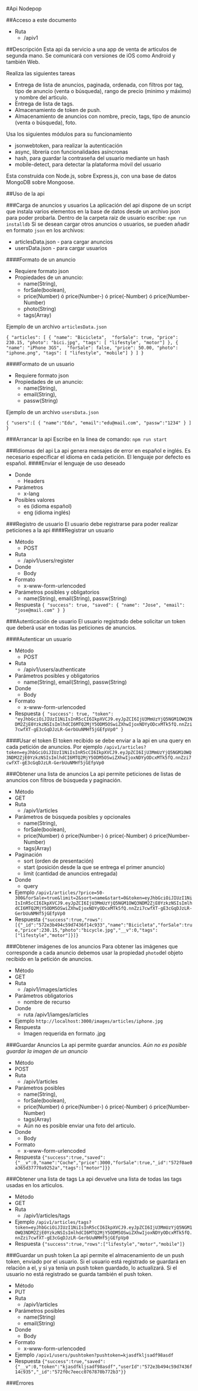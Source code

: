 #Api Nodepop

##Acceso a este documento
- Ruta
  - /apiv1

##Descripción
Esta api da servicio a una app de venta de articulos de segunda mano. Se comunicará con versiones de iOS como Android y también Web.

Realiza las siguientes tareas
- Entrega de lista de anuncios, paginada, ordenada, con filtros por tag, tipo de anuncio (venta o búsqueda), rango de precio (minimo y máximo) y nombre del articulo.
- Entrega de lista de tags.
- Almacenamiento de token de push.
- Almacenamiento de anuncios con nombre, precio, tags, tipo de anuncio (venta o búsqueda), foto.

Usa los siguientes módulos para su funcionamiento
- jsonwebtoken, para realizar la autenticación
- async, librería con funcionalidades asíncronas
- hash, para guardar la contraseña del usuario mediante un hash
- mobile-detect, para detectar la plataforma móvil del usuario

Esta construida con Node.js, sobre Express.js, con una base de datos MongoDB sobre Mongoose.

##Uso de la api

###Carga de anuncios y usuarios
La aplicación del api dispone de un script que instala varios elementos en la base de datos desde un archivo json para poder probarla.
Dentro de la carpeta raiz de usuario escribe:
`npm run installdb`
Si se desean cargar otros anuncios o usuarios, se pueden añadir en formato `json` en los archivos:
- articlesData.json - para cargar anuncios
- usersData.json - para cargar usuarios

####Formato de un anuncio
- Requiere formato json
- Propiedades de un anuncio: 
    - name(String), 
    - forSale(boolean), 
    - price(Number) ó price(Number-) ó price(-Number) ó price(Number-Number)
    - photo(String)
    - tags(Array)

Ejemplo de un archivo `articlesData.json`

`{
"articles": [ {
"name": "Bicicleta", 
"forSale": true,
"price": 230.15,
"photo": "bici.jpg",
"tags": [ "lifestyle", "motor"]
}, {
"name": "iPhone 3GS", 
"forSale": false,
"price": 50.00,
"photo": "iphone.png",
"tags": [ "lifestyle", "mobile"]
} ]
}`

####Formato de un usuario
- Requiere formato json
- Propiedades de un anuncio: 
    - name(String), 
    - email(String), 
    - passw(String)

Ejemplo de un archivo `usersData.json`

`{
  "users":[
    {
      "name":"Edu",
      "email":"edu@mail.com",
      "passw":"1234"
    }
  ]
}`

###Arrancar la api
Escribe en la linea de comando:
`npm run start`

###Idiomas del api
La api genera mensajes de error en español e inglés.
Es necesario especificar el idioma en cada petición. El lenguaje por defecto es español.
####Enviar el lenguaje de uso deseado
- Donde
  - Headers
- Parámetros
  - x-lang
- Posibles valores
  - es (idioma español)
  - eng (idioma inglés)
  

###Registro de usuario
El usuario debe registrarse para poder realizar peticiones a la api
####Registrar un usuario
- Método
  - POST
- Ruta
  - /apiv1/users/register
- Donde
  - Body
- Formato
  - x-www-form-urlencoded
- Parámetros posibles y obligatorios
  - name(String), email(String), passw(String)
- Respuesta
  `{
  "success": true,
  "saved": {
    "name": "Jose",
    "email": "jose@mail.com"
  }
}`

###Autenticación de usuario
El usuario registrado debe solicitar un token que deberá usar en todas las peticiones de anuncios. 


####Autenticar un usuario
- Método
  - POST
- Ruta
  - /apiv1/users/authenticate
- Parámetros posibles y obligatorios
  - name(String), email(String), passw(String)
- Donde
  - Body
- Formato
  - x-www-form-urlencoded
- Respuesta
  `{
  "success": true,
  "token": "eyJhbGciOiJIUzI1NiIsInR5cCI6IkpXVCJ9.eyJpZCI6IjU3MmUzYjQ5NGM1OWQ3NDM2ZjE0YzkzNSIsImlhdCI6MTQ2MjY5ODM5OSwiZXhwIjoxNDYyODcxMTk5fQ.nnZzi7cwfXT-gE3cGqDJzLR-GerbUuNMHf5jGEfpVp0"
}`

####Usar el token
El token recibido se debe enviar a la api en una query en cada petición de anuncios.
Por ejemplo
`/apiv1/articles?token=eyJhbGciOiJIUzI1NiIsInR5cCI6IkpXVCJ9.eyJpZCI6IjU3MmUzYjQ5NGM1OWQ3NDM2ZjE0YzkzNSIsImlhdCI6MTQ2MjY5ODM5OSwiZXhwIjoxNDYyODcxMTk5fQ.nnZzi7cwfXT-gE3cGqDJzLR-GerbUuNMHf5jGEfpVp0`

###Obtener una lista de anuncios
La api permite peticiones de listas de anuncios con filtros de búsqueda y paginación.

- Método
 - GET
- Ruta
  - /apiv1/articles
- Parámetros de búsqueda posibles y opcionales
  - name(String), 
  - forSale(boolean), 
  - price(Number) ó price(Number-) ó price(-Number) ó price(Number-Number)
  - tags(Array) 
- Paginación
  - sort (orden de presentación)
  - start (posición desde la que se entrega el primer anuncio)
  - limit (cantidad de anuncios entregada)
- Donde
  - query
- Ejemplo
`/apiv1/articles/?price=50-300&forSale=true&limit=2&sort=name&start=0&token=eyJhbGciOiJIUzI1NiIsInR5cCI6IkpXVCJ9.eyJpZCI6IjU3MmUzYjQ5NGM1OWQ3NDM2ZjE0YzkzNSIsImlhdCI6MTQ2MjY5ODM5OSwiZXhwIjoxNDYyODcxMTk5fQ.nnZzi7cwfXT-gE3cGqDJzLR-GerbUuNMHf5jGEfpVp0`
- Respuesta
`{"success":true,"rows":[{"_id":"572e3b494c59d7436f14c933","name":"Bicicleta","forSale":true,"price":230.15,"photo":"bicycle.jpg","__v":0,"tags":["lifestyle","motor"]}]}`

###Obtener imágenes de los anuncios
Para obtener las imágenes que corresponde a cada anuncio debemos usar la propiedad `photo`del objeto recibido en la petición de anuncios.

- Método
 - GET
- Ruta
  - /apiv1/images/articles
- Parámetros obligatorios
  - nombre de recurso
- Donde
  - ruta /apiv1/iamges/articles
- Ejemplo
`http://localhost:3000/images/articles/iphone.jpg`
- Respuesta
  - Imagen requerida en formato .jpg


###Guardar Anuncios
La api permite guardar anuncios. 
*Aún no es posible guardar la imagen de un anuncio*

- Método
 - POST
- Ruta
  - /apiv1/articles
- Parámetros posibles
  - name(String), 
  - forSale(boolean), 
  - price(Number) ó price(Number-) ó price(-Number) ó price(Number-Number)
  - tags(Array) 
  - Aún no es posible enviar una foto del articulo.
- Donde
  - Body
- Formato
  - x-www-form-urlencoded
- Respuesta
`{"success":true,"saved":{"__v":0,"name":"Coche","price":3000,"forSale":true,"_id":"572f0ae0a365d37770a9252a","tags":["motor"]}}`

###Obtener una lista de tags
La api devuelve una lista de todas las tags usadas en los articulos.
- Método
 - GET
- Ruta
  - /apiv1/articles/tags
- Ejemplo
`/apiv1/articles/tags?token=eyJhbGciOiJIUzI1NiIsInR5cCI6IkpXVCJ9.eyJpZCI6IjU3MmUzYjQ5NGM1OWQ3NDM2ZjE0YzkzNSIsImlhdCI6MTQ2MjY5ODM5OSwiZXhwIjoxNDYyODcxMTk5fQ.nnZzi7cwfXT-gE3cGqDJzLR-GerbUuNMHf5jGEfpVp0`
- Respuesta
`{"success":true,"rows":["lifestyle","motor","mobile"]}`


###Guardar un push token
La api permite el almacenamiento de un push token, enviado por el usuario.
Si el usuario está registrado se guardará en relación a el, y si ya tenía un push token guardado, lo actualizará.
Si el usuario no está registrado se guarda también el push token.

- Método
 - PUT
- Ruta
  - /apiv1/articles
- Parámetros posibles
  - name(String)
  - email(String)
- Donde
  - Body
- Formato
  - x-www-form-urlencoded
- Ejemplo
`/apiv1/users/pushtoken?pushtoken=kjasdfkljsadf98asdf`
- Respuesta
`{"success":true,"saved":{"__v":0,"token":"kjasdfkljsadf98asdf","userId":"572e3b494c59d7436f14c935","_id":"572f0c7eecc0767870b772b3"}}`

###Errores

